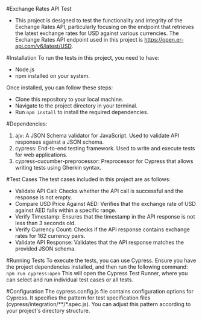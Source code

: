 #Exchange Rates API Test
- This project is designed to test the functionality and integrity of the Exchange Rates API, particularly focusing on the endpoint that retrieves the latest exchange rates for USD against various currencies.
The Exchange Rates API endpoint used in this project is https://open.er-api.com/v6/latest/USD.

#Installation
To run the tests in this project, you need to have:
- Node.js
- npm installed on your system. 

Once installed, you can follow these steps:
- Clone this repository to your local machine.
- Navigate to the project directory in your terminal.
- Run ```npm install``` to install the required dependencies.

#Dependencies:
1. ajv: A JSON Schema validator for JavaScript. Used to validate API responses against a JSON schema.
2. cypress: End-to-end testing framework. Used to write and execute tests for web applications.
3. cypress-cucumber-preprocessor: Preprocessor for Cypress that allows writing tests using Gherkin syntax.

#Test Cases
The test cases included in this project are as follows:
- Validate API Call: Checks whether the API call is successful and the response is not empty.
- Compare USD Price Against AED: Verifies that the exchange rate of USD against AED falls within a specific range.
- Verify Timestamp: Ensures that the timestamp in the API response is not less than 3 seconds old.
- Verify Currency Count: Checks if the API response contains exchange rates for 162 currency pairs.
- Validate API Response: Validates that the API response matches the provided JSON schema.

#Running Tests
To execute the tests, you can use Cypress. 
Ensure you have the project dependencies installed, and then run the following command:
```npm run cypress:open```
This will open the Cypress Test Runner, where you can select and run individual test cases or all tests.

#Configuration
The cypress.config.js file contains configuration options for Cypress. It specifies the pattern for test specification files (cypress/integration/**/*.spec.js). You can adjust this pattern according to your project's directory structure.